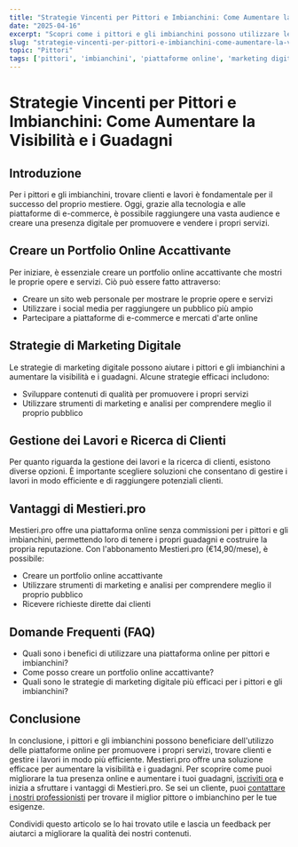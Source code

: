```yaml
---
title: "Strategie Vincenti per Pittori e Imbianchini: Come Aumentare la Visibilità e i Guadagni"
date: "2025-04-16"
excerpt: "Scopri come i pittori e gli imbianchini possono utilizzare le piattaforme online per promuovere i propri servizi, trovare clienti e gestire i lavori in modo più efficiente."
slug: "strategie-vincenti-per-pittori-e-imbianchini-come-aumentare-la-visibilita-e-i-guadagni"
topic: "Pittori"
tags: ['pittori', 'imbianchini', 'piattaforme online', 'marketing digitale', 'gestione lavori']
---
```

# Strategie Vincenti per Pittori e Imbianchini: Come Aumentare la Visibilità e i Guadagni

## Introduzione

Per i pittori e gli imbianchini, trovare clienti e lavori è fondamentale per il successo del proprio mestiere. Oggi, grazie alla tecnologia e alle piattaforme di e-commerce, è possibile raggiungere una vasta audience e creare una presenza digitale per promuovere e vendere i propri servizi.

## Creare un Portfolio Online Accattivante

Per iniziare, è essenziale creare un portfolio online accattivante che mostri le proprie opere e servizi. Ciò può essere fatto attraverso:

* Creare un sito web personale per mostrare le proprie opere e servizi
* Utilizzare i social media per raggiungere un pubblico più ampio
* Partecipare a piattaforme di e-commerce e mercati d'arte online

## Strategie di Marketing Digitale

Le strategie di marketing digitale possono aiutare i pittori e gli imbianchini a aumentare la visibilità e i guadagni. Alcune strategie efficaci includono:

* Sviluppare contenuti di qualità per promuovere i propri servizi
* Utilizzare strumenti di marketing e analisi per comprendere meglio il proprio pubblico

## Gestione dei Lavori e Ricerca di Clienti

Per quanto riguarda la gestione dei lavori e la ricerca di clienti, esistono diverse opzioni. È importante scegliere soluzioni che consentano di gestire i lavori in modo efficiente e di raggiungere potenziali clienti.

## Vantaggi di Mestieri.pro

Mestieri.pro offre una piattaforma online senza commissioni per i pittori e gli imbianchini, permettendo loro di tenere i propri guadagni e costruire la propria reputazione. Con l'abbonamento Mestieri.pro (€14,90/mese), è possibile:

* Creare un portfolio online accattivante
* Utilizzare strumenti di marketing e analisi per comprendere meglio il proprio pubblico
* Ricevere richieste dirette dai clienti

## Domande Frequenti (FAQ)

* Quali sono i benefici di utilizzare una piattaforma online per pittori e imbianchini?
* Come posso creare un portfolio online accattivante?
* Quali sono le strategie di marketing digitale più efficaci per i pittori e gli imbianchini?

## Conclusione

In conclusione, i pittori e gli imbianchini possono beneficiare dell'utilizzo delle piattaforme online per promuovere i propri servizi, trovare clienti e gestire i lavori in modo più efficiente. Mestieri.pro offre una soluzione efficace per aumentare la visibilità e i guadagni. Per scoprire come puoi migliorare la tua presenza online e aumentare i tuoi guadagni, [iscriviti ora](https://mestieri.pro/info) e inizia a sfruttare i vantaggi di Mestieri.pro. Se sei un cliente, puoi [contattare i nostri professionisti](https://mestieri.pro) per trovare il miglior pittore o imbianchino per le tue esigenze.

Condividi questo articolo se lo hai trovato utile e lascia un feedback per aiutarci a migliorare la qualità dei nostri contenuti.